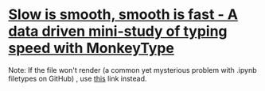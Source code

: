 # [Slow is smooth, smooth is fast - A data driven mini-study of typing speed with MonkeyType](Graphs.ipynb)

Note: If the file won't render (a common yet mysterious problem with .ipynb filetypes on GitHub) , use [this](https://nbviewer.org/github/jackcooperusesvim/monkeytype-analysis/blob/main/Graphs.ipynb) link instead.
